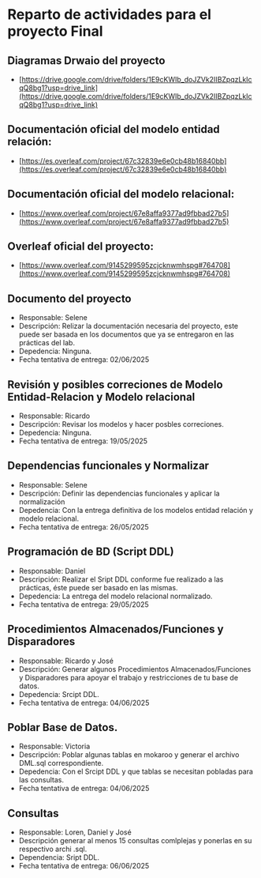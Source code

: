 # Reparto de actividades para el proyecto Final

## Diagramas Drwaio del proyecto

* [https://drive.google.com/drive/folders/1E9cKWIb_doJZVk2IIBZpqzLkIcqQ8bg1?usp=drive_link](https://drive.google.com/drive/folders/1E9cKWIb_doJZVk2IIBZpqzLkIcqQ8bg1?usp=drive_link)


## Documentación oficial del modelo entidad relación:

* [https://es.overleaf.com/project/67c32839e6e0cb48b16840bb](https://es.overleaf.com/project/67c32839e6e0cb48b16840bb)

## Documentación oficial del modelo relacional:

* [https://www.overleaf.com/project/67e8affa9377ad9fbbad27b5](https://www.overleaf.com/project/67e8affa9377ad9fbbad27b5)

## Overleaf oficial del proyecto:

* [https://www.overleaf.com/9145299595zcjcknwmhspg#764708](https://www.overleaf.com/9145299595zcjcknwmhspg#764708)

## Documento del proyecto

* Responsable: Selene
* Descripción: Relizar la documentación necesaria del proyecto, este puede ser basada
  en los documentos que ya se entregaron en las prácticas del lab.
* Depedencia: Ninguna.
* Fecha tentativa de entrega: 02/06/2025

## Revisión y posibles correciones de Modelo Entidad-Relacion y Modelo relacional

* Responsable: Ricardo
* Descripción: Revisar los modelos y hacer posbles correciones.
* Depedencia: Ninguna.
* Fecha tentativa de entrega: 19/05/2025

## Dependencias funcionales y Normalizar

* Responsable: Selene
* Descripción: Definir las dependencias funcionales y aplicar la normalización
* Depedencia: Con la entrega definitiva de los modelos entidad relación y modelo relacional.
* Fecha tentativa de entrega: 26/05/2025

## Programación de BD (Script DDL)

* Responsable: Daniel
* Descripción: Realizar el Sript DDL conforme fue realizado a las prácticas, éste puede ser basado en las mismas.
* Depedencia: La entrega del modelo relacional normalizado.
* Fecha tentativa de entrega: 29/05/2025  

## Procedimientos Almacenados/Funciones y Disparadores

* Responsable: Ricardo y José
* Descripción: Generar algunos Procedimientos Almacenados/Funciones y Disparadores para apoyar el trabajo
  y restricciones de tu base de datos.
* Depedencia: Srcipt DDL.
* Fecha tentativa de entrega: 04/06/2025  
  

## Poblar Base de Datos.

* Responsable: Victoria
* Descripción: Poblar algunas tablas en mokaroo y generar el archivo DML.sql correspondiente.
* Depedencia: Con el Srcipt DDL y que tablas se necesitan pobladas para las consultas.
* Fecha tentativa de entrega: 04/06/2025  

## Consultas

* Responsable: Loren, Daniel y José
* Descripción generar al menos 15 consultas comlplejas y ponerlas en su respectivo archi .sql.
* Dependencia: Sript DDL.
* Fecha tentativa de entrega: 06/06/2025
